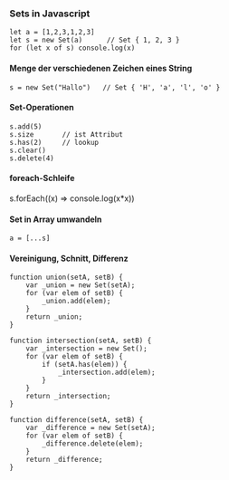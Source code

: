 ### Sets in Javascript


```
let a = [1,2,3,1,2,3]
let s = new Set(a)      // Set { 1, 2, 3 }
for (let x of s) console.log(x)
``` 


#### Menge der verschiedenen Zeichen eines String
 
```
s = new Set("Hallo")   // Set { 'H', 'a', 'l', 'o' }

```
#### Set-Operationen

```
s.add(5)
s.size       // ist Attribut
s.has(2)     // lookup
s.clear()
s.delete(4)
```

#### foreach-Schleife

s.forEach((x) => console.log(x*x))

#### Set in Array umwandeln

```
a = [...s]

```


#### Vereinigung, Schnitt, Differenz

```
function union(setA, setB) {
    var _union = new Set(setA);
    for (var elem of setB) {
        _union.add(elem);
    }
    return _union;
}

```
```
function intersection(setA, setB) {
    var _intersection = new Set();
    for (var elem of setB) {
        if (setA.has(elem)) {
            _intersection.add(elem);
        }
    }
    return _intersection;
}

```

```
function difference(setA, setB) {
    var _difference = new Set(setA);
    for (var elem of setB) {
        _difference.delete(elem);
    }
    return _difference;
}

```
